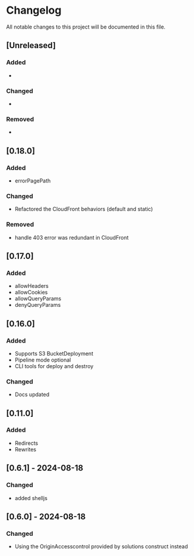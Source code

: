 # Changelog

All notable changes to this project will be documented in this file.

## [Unreleased]

### Added

-

### Changed

- 

### Removed

-

## [0.18.0]

### Added

- errorPagePath

### Changed

- Refactored the CloudFront behaviors (default and static)

### Removed

- handle 403 error was redundant in CloudFront

## [0.17.0]

### Added

- allowHeaders
- allowCookies
- allowQueryParams
- denyQueryParams

## [0.16.0]

### Added

- Supports S3 BucketDeployment
- Pipeline mode optional
- CLI tools for deploy and destroy

### Changed

- Docs updated


## [0.11.0]

### Added

- Redirects
- Rewrites

## [0.6.1] - 2024-08-18

### Changed

- added shelljs

## [0.6.0] - 2024-08-18

### Changed

- Using the OriginAccesscontrol provided by solutions construct instead
